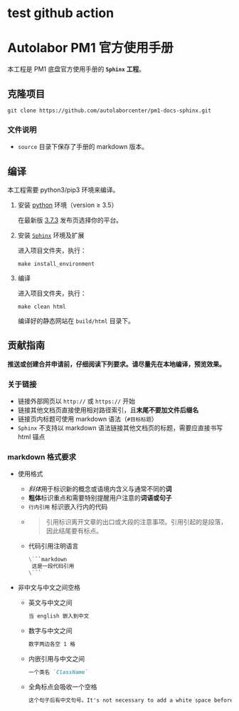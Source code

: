 # test github action

# Autolabor PM1 官方使用手册

本工程是 PM1 底盘官方使用手册的 **`Sphinx` 工程**。

## 克隆项目

```shell
git clone https://github.com/autolaborcenter/pm1-docs-sphinx.git
```

### 文件说明

* `source` 目录下保存了手册的 markdown 版本。

## 编译

本工程需要 python3/pip3 环境来编译。

1. 安装 [python](https://www.python.org/) 环境（version ≥ 3.5）

   在最新版 [3.7.3](https://www.python.org/downloads/release/python-373/) 发布页选择你的平台。

2. 安装 [`Sphinx`](https://www.sphinx-doc.org) 环境及扩展

   进入项目文件夹，执行：

   ```shell
   make install_environment
   ```

3. 编译

   进入项目文件夹，执行：

   ```shell
   make clean html
   ```

   编译好的静态网站在 `build/html` 目录下。

## 贡献指南

**推送或创建合并申请前，仔细阅读下列要求。请尽量先在本地编译，预览效果。**

### 关于链接

* 链接外部网页以 `http://` 或 `https://` 开始
* 链接其他文档页直接使用相对路径索引，且**末尾不要加文件后缀名**
* 链接页内标题可使用 markdown 语法（`#目标标题`）
* `Sphinx` 不支持以 markdown 语法链接其他文档页的标题，需要应直接书写 html 锚点

### markdown 格式要求

* 使用格式

  * *斜体*用于标识新的概念或语境内含义与通常不同的**词**
  * **粗体**标识重点和需要特别提醒用户注意的**词语或句子**
  * `行内引用` 标识嵌入行内的代码
  * > 引用标识离开文章的出口或大段的注意事项。引用引起的是段落，因此结尾要有标点。
  * 代码引用注明语言
    ```markdown
    \```markdown
     这是一段代码引用
    \``` 
    ```

* 非中文与中文之间空格

  * 英文与中文之间
    ```markdown
    当 english 嵌入到中文
    ```
  * 数字与中文之间
    ```markdown
    数字两边各空 1 格
    ```
  * 内嵌引用与中文之间
    ```markdown
    一个类名 `ClassName`
    ```
  * 全角标点会吸收一个空格
    ```markdown
    这个句子后有中文句号。It's not necessary to add a white space before this sentence. 但半角标点与中文之间仍需空格。
    ```
